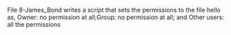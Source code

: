 File 8-James_Bond writes a script that sets the permissions to the file hello as, Owner: no permission at all;Group: no permission at all; and Other users: all the permissions
